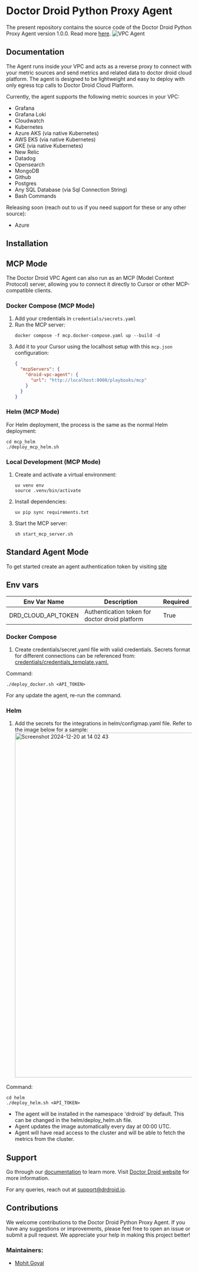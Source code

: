 # Doctor Droid Python Proxy Agent

The present repository contains the source code of the Doctor Droid Python Proxy Agent version 1.0.0.
Read more [here](https://github.com/DrDroidLab/drd-vpc-agent).
![VPC Agent](https://github.com/user-attachments/assets/a17b8904-7811-4597-b4cc-bae34f02cb48)

## Documentation

The Agent runs inside your VPC and acts as a reverse proxy to connect with your metric sources and send
metrics and related data to doctor droid cloud platform. The agent is designed to be lightweight and easy to deploy
with only egress tcp calls to Doctor Droid Cloud Platform.

Currently, the agent supports the following metric sources in your VPC:

- Grafana
- Grafana Loki
- Cloudwatch
- Kubernetes
- Azure AKS (via native Kubernetes)
- AWS EKS (via native Kubernetes)
- GKE (via native Kubernetes)
- New Relic
- Datadog
- Opensearch
- MongoDB
- Github
- Postgres
- Any SQL Database (via Sql Connection String)
- Bash Commands

Releasing soon (reach out to us if you need support for these or any other source):

- Azure

## Installation

## MCP Mode

The Doctor Droid VPC Agent can also run as an MCP (Model Context Protocol) server, allowing you to connect it directly to Cursor or other MCP-compatible clients.

### Docker Compose (MCP Mode)

1. Add your credentials in `credentials/secrets.yaml`
2. Run the MCP server:
   ```shell
   docker compose -f mcp.docker-compose.yaml up --build -d
   ```
3. Add it to your Cursor using the localhost setup with this `mcp.json` configuration:
   ```json
   {
     "mcpServers": {
       "droid-vpc-agent": {
         "url": "http://localhost:8000/playbooks/mcp"
       }
     }
   }
   ```

### Helm (MCP Mode)

For Helm deployment, the process is the same as the normal Helm deployment:

```shell
cd mcp_helm
./deploy_mcp_helm.sh
```

### Local Development (MCP Mode)

1. Create and activate a virtual environment:
   ```shell
   uv venv env
   source .venv/bin/activate
   ```
2. Install dependencies:
   ```shell
   uv pip sync requirements.txt
   ```
3. Start the MCP server:
   ```shell
   sh start_mcp_server.sh
   ```

## Standard Agent Mode

To get started create an agent authentication token by visiting [site](https://playbooks.drdroid.io/agent-tokens)

## Env vars

| Env Var Name        | Description                                    | Required |
| ------------------- | ---------------------------------------------- | -------- |
| DRD_CLOUD_API_TOKEN | Authentication token for doctor droid platform | True     |

### Docker Compose

1. Create credentials/secret.yaml file with valid credentials. Secrets format for different connections can be
   referenced
   from: [credentials/credentials_template.yaml.](https://github.com/DrDroidLab/drd-vpc-agent/blob/main/credentials/credentials_template.yaml)

Command:

```shell
./deploy_docker.sh <API_TOKEN>
```

For any update the agent, re-run the command.

### Helm

1. Add the secrets for the integrations in helm/configmap.yaml file.
   Refer to the image below for a sample:
   <img width="934" alt="Screenshot 2024-12-20 at 14 02 43" src="https://github.com/user-attachments/assets/cadb2b0a-db0c-4128-bef7-fe2a6288b79b" />

Command:

```shell
cd helm
./deploy_helm.sh <API_TOKEN>
```

- The agent will be installed in the namespace 'drdroid' by default. This can be changed in the helm/deploy_helm.sh
  file.
- Agent updates the image automatically every day at 00:00 UTC.
- Agent will have read access to the cluster and will be able to fetch the metrics from the cluster.

## Support

Go through our [documentation](https://docs.drdroid.io?utm_param=github-py) to learn more.
Visit [Doctor Droid website](https://drdroid.io?utm_param=github-py) for more information.

For any queries, reach out at [support@drdroid.io](mailto:support@drdroid.io).

## Contributions

We welcome contributions to the Doctor Droid Python Proxy Agent. If you have any suggestions or improvements, please
feel free to open an issue or submit a pull request. We appreciate your help in making this project better!

### Maintainers:

- [Mohit Goyal](https://github.com/droid-mohit)
